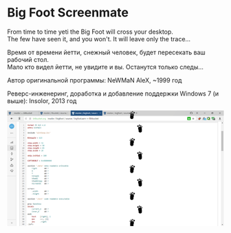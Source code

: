 ﻿# Big Foot Screenmate

From time to time yeti the Big Foot will cross your desktop. <br />
The few have seen it, and you won't. It will leave only the trace...

Время от времени йетти, снежный человек, будет пересекать ваш рабочий стол. <br />
Мало кто видел йетти, не увидите и вы. Останутся только следы...

Автор оригинальной программы: NeWMaN AleX, ~1999 год

Реверс-инженеринг, доработка и добавление поддержки Windows 7 (и выше): Insolor, 2013 год

![Screenshot](screenshot.png)
